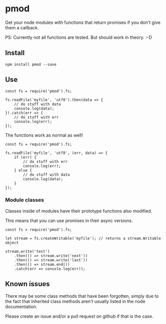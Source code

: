 # pmod

Get your node modules with functions that return promises if you don't give them a callback.

PS: Currently not all functions are tested. But should work in theory. :-D

## Install

	npm install pmod --save

## Use

	const fs = require('pmod').fs;
	
	fs.readFile('myfile', 'utf8').then(data => {
		// do stuff with data
		console.log(data);
	}).catch(err => {
		// do stuff with err
		console.log(err);
	});

The functions work as normal as well!

	const fs = require('pmod').fs;
	
	fs.readFile('myfile', 'utf8', (err, data) => {
		if (err) {
			// do stuff with err
			console.log(err);
		} else {
			// do stuff with data
			console.log(data);
		}
	});

### Module classes

Classes inside of modules have their prototype functions also modified.

This means that you can use promises in their async versions.

	const fs = require('pmod').fs;
	
	let stream = fs.createWritable('myfile'); // returns a stream.Writable object
	
	stream.write('test')
		.then(() => stream.write('next'))
		.then(() => stream.write('last'))
		.then(() => stream.end())
		.catch(err => console.log(err));

## Known issues

There may be some class methods that have been forgotten, simply due to the fact that inherited class methods aren't usually listed in the node documentation.

Please create an issue and/or a pull request on github if that is the case.